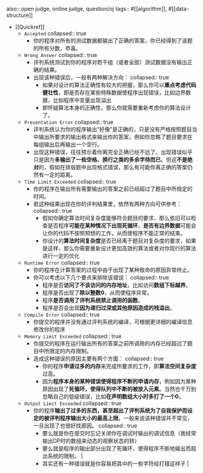also:: open judge, online judge, question/oj
tags:: #[[algorithm]], #[[data-structure]]

- [[Quickref]]
  - `Accepted`
    collapsed:: true
    - 你的程序对所有的测试数据都输出了正确的答案，你已经得到了该题的所有分数，恭喜。
  - `Wrong Answer`
    collapsed:: true
    - 评判系统测试到你的程序对若干组（或者全部）测试数据没有输出正确的结果。
    - 出现该种错误后，一般有两种解决方向：
      collapsed:: true
      - 如果对设计的算法正确性有较大的把握，那么你可以**重点考虑代码健壮性**，即是否存在某些特殊数据使程序出现错误，比如边界数据，比如程序中变量出现溢出
      - 即怀疑算法本身的正确性，那么你就需要重新考虑你的算法设计了。
  - `Presentation Error`
    collapsed:: true
    - 评判系统认为你的程序输出“好像”是正确的，只是没有严格按照题目当中输出所要求的输出格式来输出你的答案，例如你忽略了题目要求在每组输出后再输出一个空行。
    - 出现这种错误，往往预示着你离完全正确已经不远了，出现错误似乎只是因为**多输出了一些空格、换行之类的多余字待而已**。但这**不是绝对**的，假如在排版题中出现格式错误，那么有可能你离正确的答案仍然有一定的距离。
  - `Time Limit Exceeded`
    collapsed:: true
    - 你的程序在输出所有需要输出的答案之前已经超过了题目中所规定的时间。
    - 若这种结果出现在你的评判结果里，依然有两种方向可供参考：
      collapsed:: true
      - 假如你确定算法时间复杂度能够符合题目的要求，那么依旧可以检查是否程序**可能在某种情况下出现死循环**，**是否有边界数据**可能会让你的代码不按照预想的工作，从而使程序不能正常的结束。
      - 你设计的**算法时间复杂度**是否已经离于题目对复杂度的要求，如果是这样，那么你需要重新设计更加高效的算法或者对你现行的算法进行一定的优化
  - `Runtime Error`
    collapsed:: true
    - 你的程序在计算答案的过程中由于出现了某种致命的原因异常终止。
    - 你可以考虑以下几个要点来排除该错误：
      collapsed:: true
      - 程序是否**访问了不该访问的内存地址**，比如访问**数组下标越界**。
      - 程序是否出现了**除以整数0**，从而使程序异常。
      - 程序**是否调用了评判系统禁止调用的函数**。
      - 程序是否会出现**因为递归过深或其他原因造成的栈溢出**。
  - `Compile Error`
    collapsed:: true
    - 你提交的程序并没有通过评判系统的编译，可根据更详细的编译信息修改你的程序
  - `Memory Limit Exceeded`
    collapsed:: true
    - 你提交的程序在运行输出所有的答案之前所调用的内存已经超过了题目中所限定的内存限制。
    - 造成这种错误的原因主要有两个方面：
      collapsed:: true
      - 你的程序**申请过多的内存**来完成所要求的工作，即**算法空间复杂度**过高。
      - 因为**程序本身的某种错误使得程序不断的申请内存**，例如因为某种原因出现了**死循环，使得队列中不断的被放入元素**。当然也千万别忽略自己的低级错误，比如**在声明数组大小时多打了一个0**。
  - `Output Limit Exceeded`
    collapsed:: true
    - 你的程序**输出了过多的东西，甚至超出了评判系统为了自我保护而设定的被评判程序输出大小的最高上限**。一般来说该种错误并不常见，一旦出现了也很好找原因。
      collapsed:: true
      - 要么就是你在提交时忘记关闭你在调试时输出的调试信息（我经常输出DP时的数组来动态的观察状态的转）
      - 要么就是程序的输出部分出现了死循环，使得程序不断地输出而超出系统的限制。 |
      - 其实还有一种错误就是你容易把其中的一些字符给打错这样子 |
